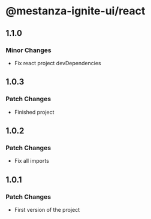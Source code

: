 # @mestanza-ignite-ui/react

## 1.1.0

### Minor Changes

- Fix react project devDependencies

## 1.0.3

### Patch Changes

- Finished project

## 1.0.2

### Patch Changes

- Fix all imports

## 1.0.1

### Patch Changes

- First version of the project
